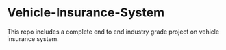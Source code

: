 # Vehicle-Insurance-System
This repo includes a complete end to end industry grade project on vehicle insurance system. 
